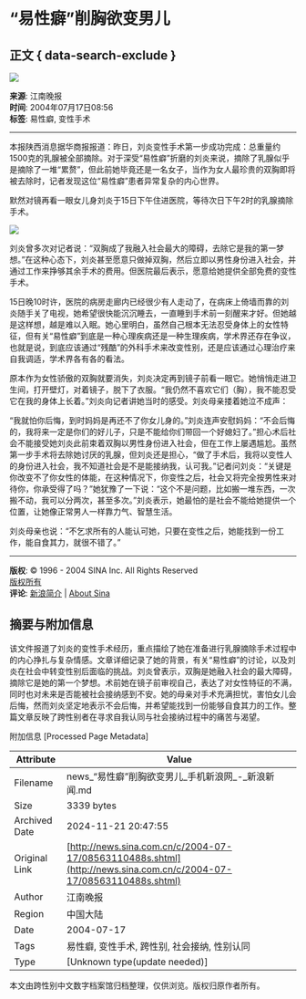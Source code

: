 # “易性癖”削胸欲变男儿

## 正文 { data-search-exclude }


![](https://beacon.sina.com.cn/a.gif?noScript)

**来源**: 江南晚报  
**时间**: 2004年07月17日08:56  
**标签**: 易性癖, 变性手术  

---

本报陕西消息据华商报报道：昨日，刘炎变性手术第一步成功完成：总重量约1500克的乳腺被全部摘除。对于深受“易性癖”折磨的刘炎来说，摘除了乳腺似乎是摘除了一堆“累赘”，但此前她毕竟还是一名女子，当作为女人最珍贵的双胸即将被去除时，记者发现这位“易性癖”患者异常复杂的内心世界。

默然对镜再看一眼女儿身刘炎于15日下午住进医院，等待次日下午2时的乳腺摘除手术。

![](http://image2.sina.com.cn/dy/images/xfrd_04.gif)

刘炎曾多次对记者说：“双胸成了我融入社会最大的障碍，去除它是我的第一梦想。”在这种心态下，刘炎甚至愿意只做掉双胸，然后立即以男性身份进入社会，并通过工作来挣够其余手术的费用。但医院最后表示，愿意给她提供全部免费的变性手术。

15日晚10时许，医院的病房走廊内已经很少有人走动了，在病床上倚墙而靠的刘炎随手关了电视，她希望很快能沉沉睡去，一直睡到手术前一刻醒来才好。但她越是这样想，越是难以入眠。她心里明白，虽然自己根本无法忍受身体上的女性特征，但有关“易性癖”到底是一种心理疾病还是一种生理疾病，学术界还存在争议，也就是说，到底应该通过“残酷”的外科手术来改变性别，还是应该通过心理治疗来自我调适，学术界各有各的看法。

原本作为女性骄傲的双胸就要消失，刘炎决定再到镜子前看一眼它。她悄悄走进卫生间，打开壁灯，对着镜子，脱下了衣服。“我仍然不喜欢它们（胸），我不能忍受它在我的身体上长着。”刘炎向记者讲她当时的感受。刘炎母亲搂着她泣不成声：

“我就怕你后悔，到时妈妈是再还不了你女儿身的。”刘炎连声安慰妈妈：“不会后悔的，我将来一定是你们的好儿子，只是不能给你们带回一个好媳妇了。”担心术后社会不能接受她刘炎此前束着双胸以男性身份进入社会，但在工作上屡遇尴尬。虽然第一步手术将去除她讨厌的乳腺，但刘炎还是担心，“做了手术后，我将以变性人的身份进入社会，我不知道社会是不是能接纳我，认可我。”记者问刘炎：“关键是你改变不了你女性的体能，在这种情况下，你变性之后，社会又将完全按男性来对待你，你承受得了吗？”她犹豫了一下说：“这个不是问题，比如搬一堆东西，一次搬不动，我可以分两次，甚至多次。”刘炎表示，她最怕的是社会不能给她提供一个位置，让她像正常男人一样靠力气、智慧生活。

刘炎母亲也说：“不乞求所有的人能认可她，只要在变性之后，她能找到一份工作，能自食其力，就很不错了。”

--- 

**版权**: © 1996 - 2004 SINA Inc. All Rights Reserved  
[版权所有](http://www.sina.com.cn/intro/copyright.shtml)  
**评论**: [新浪简介](http://corp.sina.com.cn/chn/) | [About Sina](http://corp.sina.com.cn/eng/)

## 摘要与附加信息

<!-- tcd_abstract -->
该文件报道了刘炎的变性手术经历，重点描绘了她在准备进行乳腺摘除手术过程中的内心挣扎与复杂情感。文章详细记录了她的背景，有关“易性癖”的讨论，以及刘炎在社会中转变性别后面临的挑战。刘炎曾表示，双胸是她融入社会的最大障碍，摘除它是她的第一个梦想。术前她在镜子前审视自己，表达了对女性特征的不满，同时也对未来是否能被社会接纳感到不安。她的母亲对手术充满担忧，害怕女儿会后悔，然而刘炎坚定地表示不会后悔，并希望能找到一份能够自食其力的工作。整篇文章反映了跨性别者在寻求自我认同与社会接纳过程中的痛苦与渴望。
<!-- tcd_abstract_end -->

附加信息 [Processed Page Metadata]

| Attribute       | Value                                  |
|-----------------|----------------------------------------|
| Filename        | news_“易性癖”削胸欲变男儿_手机新浪网_-_新浪新闻.md                             |
| Size            | 3339 bytes                           |
| Archived Date   | 2024-11-21 20:47:55                             |
| Original Link   | [http://news.sina.com.cn/c/2004-07-17/08563110488s.shtml](http://news.sina.com.cn/c/2004-07-17/08563110488s.shtml)                       |
| Author          | 江南晚报                               |
| Region          | 中国大陆                               |
| Date            | 2004-07-17                                 |
| Tags            | 易性癖, 变性手术, 跨性别, 社会接纳, 性别认同                                 |
| Type            | [Unknown type(update needed)]                                 |
<!-- tcd_table_end -->

本文由跨性别中文数字档案馆归档整理，仅供浏览。版权归原作者所有。
